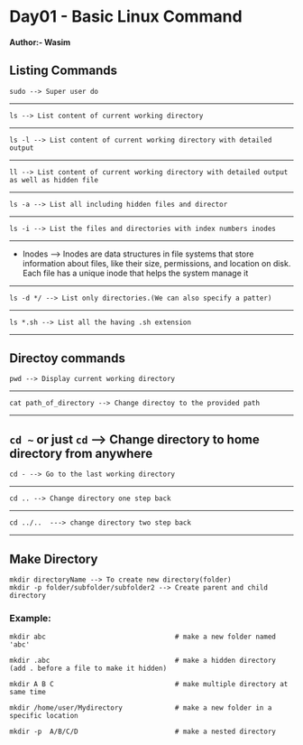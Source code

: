 # Day01 - Basic Linux Command
#### Author:- Wasim


## Listing Commands
    sudo --> Super user do
---

    ls --> List content of current working directory
---
    ls -l --> List content of current working directory with detailed output
---
    ll --> List content of current working directory with detailed output as well as hidden file
---
    ls -a --> List all including hidden files and director
---
    ls -i --> List the files and directories with index numbers inodes
---

  -  Inodes --> Inodes are data structures in file systems that store information about files, like their size, permissions, and location on disk. Each file has a unique inode that helps the system manage it
---

    ls -d */ --> List only directories.(We can also specify a patter)
---
    ls *.sh --> List all the having .sh extension
---

## Directoy commands

    pwd --> Display current working directory
---
    cat path_of_directory --> Change directoy to the provided path
---
```cd ~``` or just ```cd``` --> Change directory to home directory from anywhere
---
    cd - --> Go to the last working directory
---
    cd .. --> Change directory one step back
---
    cd ../..  ---> change directory two step back
---
    
## Make Directory

    mkdir directoryName --> To create new directory(folder)
    mkdir -p folder/subfolder/subfolder2 --> Create parent and child directory

### Example:

```
mkdir abc                                # make a new folder named 'abc'

mkdir .abc                               # make a hidden directory (add . before a file to make it hidden)

mkdir A B C                              # make multiple directory at same time

mkdir /home/user/Mydirectory             # make a new folder in a specific location

mkdir -p  A/B/C/D                        # make a nested directory
```
    